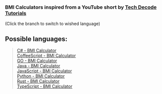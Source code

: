 ### BMI Calculators inspired from a YouTube short by [Tech Decode Tutorials](https://www.youtube.com/c/TechDecode)
(Click the branch to switch to wished language)

## Possible languages:
> [C# - BMI Calculator](https://github.com/GalacticDocs/BMI-Calculator/tree/C%23)<br>
> [CoffeeScript - BMI Calculator](https://github.com/GalacticDocs/BMI-Calculator/tree/CoffeeScript)<br>
> [GO - BMI Calculator](https://github.com/GalacticDocs/BMI-Calculator/tree/GOlang)<br>
> [Java - BMI Calculator](https://github.com/GalacticDocs/BMI-Calculator/tree/Java)<br>
> [JavaScript - BMI Calculator](https://github.com/GalacticDocs/BMI-Calculator/tree/JavaScript)<br>
> [Python - BMI Calculator](https://github.com/GalacticDocs/BMI-Calculator/tree/Python)<br>
> [Rust - BMI Calculator](https://github.com/GalacticDocs/BMI-Calculator/tree/Rust)<br>
> [TypeScript - BMI Calculator](https://github.com/GalacticDocs/BMI-Calculator/tree/TypeScript)
